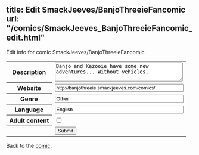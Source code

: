 title: Edit SmackJeeves/BanjoThreeieFancomic
url: "/comics/SmackJeeves_BanjoThreeieFancomic_edit.html"
---
Edit info for comic SmackJeeves/BanjoThreeieFancomic

<form name="comic" action="http://gaepostmail.appspot.com/comic/" method="post">
<table class="comicinfo">
<tr>
<th>Description</th><td><textarea name="description" cols="40" rows="3">Banjo and Kazooie have some new adventures... Without vehicles.</textarea></td>
</tr>
<tr>
<th>Website</th><td><input type="text" name="url" value="http://banjothreeie.smackjeeves.com/comics/" size="40"/></td>
</tr>
<tr>
<th>Genre</th><td><input type="text" name="genre" value="Other" size="40"/></td>
</tr>
<tr>
<th>Language</th><td><input type="text" name="language" value="English" size="40"/></td>
</tr>
<tr>
<th>Adult content</th><td><input type="checkbox" name="adult" value="adult" /></td>
</tr>
<tr>
<th></th><td>
<input type="hidden" name="comic" value="SmackJeeves_BanjoThreeieFancomic" />
<input type="submit" name="submit" value="Submit" />
</td>
</tr>
</table>
</form>

Back to the [comic](SmackJeeves_BanjoThreeieFancomic.html).
